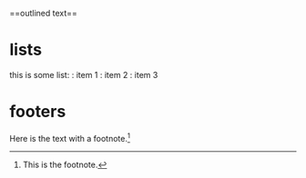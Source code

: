 ==outlined text==

# lists 

this is some list:
: item 1
: item 2
: item 3

# footers
Here is the text with a footnote.[^1]

[^1]: This is the footnote.